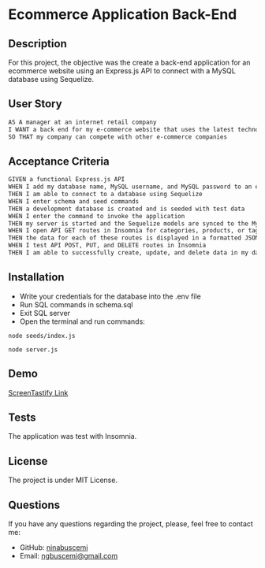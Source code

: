 # Ecommerce Application Back-End

## Description

For this project, the objective was the create a back-end application for an ecommerce website using an Express.js API to connect with a MySQL database using Sequelize.

## User Story

```md
AS A manager at an internet retail company
I WANT a back end for my e-commerce website that uses the latest technologies
SO THAT my company can compete with other e-commerce companies
```

## Acceptance Criteria

```md
GIVEN a functional Express.js API
WHEN I add my database name, MySQL username, and MySQL password to an environment variable file
THEN I am able to connect to a database using Sequelize
WHEN I enter schema and seed commands
THEN a development database is created and is seeded with test data
WHEN I enter the command to invoke the application
THEN my server is started and the Sequelize models are synced to the MySQL database
WHEN I open API GET routes in Insomnia for categories, products, or tags
THEN the data for each of these routes is displayed in a formatted JSON
WHEN I test API POST, PUT, and DELETE routes in Insomnia
THEN I am able to successfully create, update, and delete data in my database
```

## Installation
- Write your credentials for the database into the .env file
- Run SQL commands in schema.sql
- Exit SQL server
- Open the terminal and run commands:
     
```
node seeds/index.js
```
``` 
node server.js
```
## Demo

[ScreenTastify Link](https://drive.google.com/file/d/1Wp9ZrOeGErYcwcRRmS8PFm1jN95Um1Rb/view?usp=sharing)

## Tests
The application was test with Insomnia.
  
## License
The project is under MIT License.
 
## Questions
If you have any questions regarding the project, please, feel free to contact me:
- GitHub: [ninabuscemi](https://github.com/ninabuscemi)
- Email: <ngbuscemi@gmail.com>